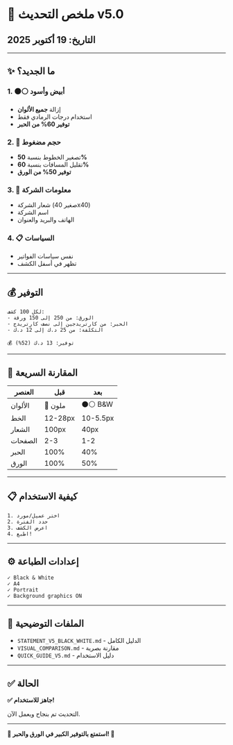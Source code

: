 # 🎯 ملخص التحديث v5.0

## التاريخ: 19 أكتوبر 2025

---

## ✨ ما الجديد؟

### 1. ⚫⚪ أبيض وأسود
- إزالة **جميع الألوان**
- استخدام درجات الرمادي فقط
- **توفير 60% من الحبر**

### 2. 📏 حجم مضغوط
- تصغير الخطوط بنسبة **50%**
- تقليل المسافات بنسبة **60%**
- **توفير 50% من الورق**

### 3. 🏢 معلومات الشركة
- شعار الشركة (صغير 40x40)
- اسم الشركة
- الهاتف والبريد والعنوان

### 4. 📋 السياسات
- نفس سياسات الفواتير
- تظهر في أسفل الكشف

---

## 💰 التوفير

```
لكل 100 كشف:
- الورق: من 250 إلى 150 ورقة
- الحبر: من كارتريدجين إلى نصف كارتريدج
- التكلفة: من 25 د.ك إلى 12 د.ك

💰 توفير: 13 د.ك (52%)
```

---

## 🎨 المقارنة السريعة

| العنصر | قبل | بعد |
|--------|-----|-----|
| الألوان | 🌈 ملون | ⚫⚪ B&W |
| الخط | 12-28px | 10-5.5px |
| الشعار | 100px | 40px |
| الصفحات | 2-3 | 1-2 |
| الحبر | 100% | 40% |
| الورق | 100% | 50% |

---

## 📋 كيفية الاستخدام

```
1. اختر عميل/مورد
2. حدد الفترة
3. اعرض الكشف
4. اطبع!
```

---

## ⚙️ إعدادات الطباعة

```
✓ Black & White
✓ A4
✓ Portrait
✓ Background graphics ON
```

---

## 📁 الملفات التوضيحية

- `STATEMENT_V5_BLACK_WHITE.md` - الدليل الكامل
- `VISUAL_COMPARISON.md` - مقارنة بصرية
- `QUICK_GUIDE_V5.md` - دليل الاستخدام

---

## ✅ الحالة

**✅ جاهز للاستخدام!**

التحديث تم بنجاح ويعمل الآن.

---

**🎉 استمتع بالتوفير الكبير في الورق والحبر! 🎉**
